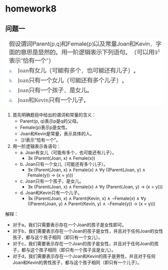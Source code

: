 <!--
 * @Author: shysgsg 1054733568@qq.com
 * @Date: 2024-12-14 22:59:28
 * @LastEditors: shysgsg 1054733568@qq.com
 * @LastEditTime: 2024-12-14 23:06:56
 * @FilePath: \人工智能\homework8\homework8.md
 * @Description: 这是默认设置,请设置`customMade`, 打开koroFileHeader查看配置 进行设置: https://github.com/OBKoro1/koro1FileHeader/wiki/%E9%85%8D%E7%BD%AE
-->
# homework8

## 问题一
![alt text](image.png)

1. 首先明确题目中给出的谓词和常量的含义：
   - Parent(p, q)表示p是q的父母。
   - Female(p)表示p是女性。
   - Joan和Kevin是常量，表示具体的人。
   - ∃!表示“恰有一个”。
2. 用一阶逻辑表示各语句：
   - a. Joan有女儿（可能有多个，也可能还有儿子）。
     - ∃x (Parent(Joan, x) ∧ Female(x))
   - b. Joan只有一个女儿（可能还有多个儿子）。
     - ∃x (Parent(Joan, x) ∧ Female(x) ∧ ∀y ((Parent(Joan, y) ∧ Female(y)) → (x = y)))
   - c. Joan只有一个孩子，是女儿。
     - ∃x (Parent(Joan, x) ∧ Female(x) ∧ ∀y (Parent(Joan, y) → (x = y)))
   - d. Joan和Kevin只有一个儿子。
     - ∃x (Parent(Joan, x) ∧ Parent(Kevin, x) ∧ ¬Female(x) ∧ ∀y ((Parent(Joan, y) ∧ Parent(Kevin, y) ∧ ¬Female(y)) → (x = y)))

解释：
- 对于a，我们只需要表示存在一个Joan的孩子是女性即可。
- 对于b，我们需要表示存在一个Joan的孩子是女性，并且对于任何Joan的女性孩子，都与这个孩子相同（即只有一个女儿）。
- 对于c，我们需要表示存在一个Joan的孩子是女性，并且对于任何Joan的孩子，都与这个孩子相同（即只有一个孩子且是女儿）。
- 对于d，我们需要表示存在一个Joan和Kevin的孩子是男性，并且对于任何Joan和Kevin的男性孩子，都与这个孩子相同（即只有一个儿子）。
